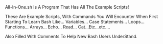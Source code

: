 All-In-One.sh Is A Program That Has All The Example Scripts!

These Are Example Scripts, With Commands You Will Encounter When First Starting To Learn Bash Like...
Variables...
Case Statements...
Loops...
Functions...
Arrays...
Echo...
Read...
Cat...Etc...etc....

Also Filled With Comments To Help New Bash Users UnderStand.

